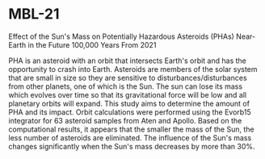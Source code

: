 # MBL-21
Effect of the Sun's Mass on Potentially Hazardous Asteroids (PHAs) Near-Earth in the Future 100,000 Years From 2021

PHA is an asteroid with an orbit that intersects Earth's orbit and has the opportunity to crash into Earth. Asteroids are members of the solar system that are small in size so they are sensitive to disturbances/disturbances from other planets, one of which is the Sun. The sun can lose its mass which evolves over time so that its gravitational force will be low and all planetary orbits will expand. This study aims to determine the amount of PHA and its impact. Orbit calculations were performed using the Evorb15 integrator for 63 asteroid samples from Aten and Apollo. Based on the computational results, it appears that the smaller the mass of the Sun, the less number of asteroids are eliminated. The influence of the Sun's mass changes significantly when the Sun's mass decreases by more than 30%.
